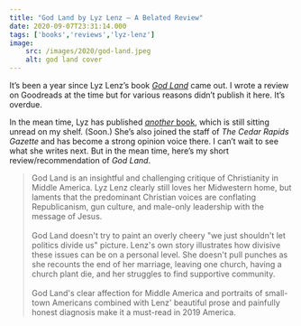 ```yaml
---
title: "God Land by Lyz Lenz — A Belated Review"
date: 2020-09-07T23:31:14.000
tags: ['books','reviews','lyz-lenz']
image:
    src: /images/2020/god-land.jpeg
    alt: god land cover
---
```


It’s been a year since Lyz Lenz’s book _[God Land](https://bookshop.org/books/god-land-a-story-of-faith-loss-and-renewal-in-middle-america/9780253041531)_ came out. I wrote a review on Goodreads at the time but for various reasons didn’t publish it here. It’s overdue.

In the mean time, Lyz has published [_another_ book](https://bookshop.org/books/belabored-a-vindication-of-the-rights-of-pregnant-women/9781541762831), which is still sitting unread on my shelf. (Soon.) She’s also joined the staff of _The Cedar Rapids Gazette_ and has become a strong opinion voice there. I can’t wait to see what she writes next. But in the mean time, here’s my short review/recommendation of _God Land_.

> God Land is an insightful and challenging critique of Christianity in Middle America. Lyz Lenz clearly still loves her Midwestern home, but laments that the predominant Christian voices are conflating Republicanism, gun culture, and male-only leadership with the message of Jesus.
> <br/>   
> God Land doesn't try to paint an overly cheery "we just shouldn't let politics divide us" picture. Lenz's own story illustrates how divisive these issues can be on a personal level. She doesn't pull punches as she recounts the end of her marriage, leaving one church, having a church plant die, and her struggles to find supportive community.
> <br/>  
> God Land's clear affection for Middle America and portraits of small-town Americans combined with Lenz' beautiful prose and painfully honest diagnosis make it a must-read in 2019 America.
